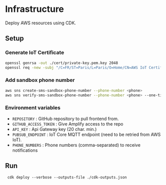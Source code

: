 # Infrastructure

Deploy AWS resources using CDK.

## Setup

### Generate IoT Certificate

```bash
openssl genrsa -out ./cert/private-key.pem.key 2048
openssl req -new -subj "/C=FR/ST=Paris/L=Paris/O=Home/CN=AWS IoT Certificate" -key ./cert/private-key.pem.key -out ./cert/certificate-request.csr
```

### Add sandbox phone number

```bash
aws sns create-sms-sandbox-phone-number --phone-number <phone>
aws sns verify-sms-sandbox-phone-number --phone-number <phone> --one-time-password <OTP>
```

### Environment variables

* `REPOSITORY` : GitHub repository to pull frontend from.
* `GITHUB_ACCESS_TOKEN` : Give Amplify access to the repo
* `API_KEY` : Api Gateway key (20 char. min.)
* `PUBSUB_ENDPOINT` : IoT Core MQTT endpoint (need to be retried from AWS IoT). 
* `PHONE_NUMBERS` : Phone numbers (comma-separated) to receive notifications

## Run

```
 cdk deploy --verbose --outputs-file ./cdk-outputs.json
```
